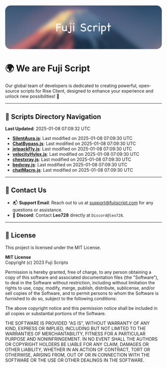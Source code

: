 ![Banner](.github/b.webp)

# 🌍 **We are Fuji Script**

Our global team of developers is dedicated to creating powerful, open-source scripts for Rise Client, designed to enhance your experience and unlock new possibilities! 🌟

---
<!-- SCRIPTS_NAVIGATION_START -->
## 📂 **Scripts Directory Navigation**

**Last Updated**: 2025-01-08 07:09:32 UTC

- **[SilentAura.js](scripts/SilentAura.js)**: Last modified on 2025-01-08 07:09:30 UTC
- **[ChatBypass.js](scripts/ChatBypass.js)**: Last modified on 2025-01-08 07:09:30 UTC
- **[jetpackFly.js](scripts/jetpackFly.js)**: Last modified on 2025-01-08 07:09:30 UTC
- **[velocityHylex.js](scripts/velocityHylex.js)**: Last modified on 2025-01-08 07:09:30 UTC
- **[chestxray.js](scripts/chestxray.js)**: Last modified on 2025-01-08 07:09:30 UTC
- **[bedxray.js](scripts/bedxray.js)**: Last modified on 2025-01-08 07:09:30 UTC
- **[chatMacro.js](scripts/chatMacro.js)**: Last modified on 2025-01-08 07:09:30 UTC

<!-- SCRIPTS_NAVIGATION_END -->

---

## 💬 **Contact Us**  
- 📬 **Support Email**: Reach out to us at [support@fujiscript.com](mailto:support@fujiscript.com) for any questions or assistance.  
- 💬 **Discord**: Contact **Leo728** directly at `Discord@leo728`.

---

## 📜 **License**

This project is licensed under the MIT License.  

**MIT License**  
Copyright (c) 2023 Fuji Scripts  

Permission is hereby granted, free of charge, to any person obtaining a copy of this software and associated documentation files (the "Software"), to deal in the Software without restriction, including without limitation the rights to use, copy, modify, merge, publish, distribute, sublicense, and/or sell copies of the Software, and to permit persons to whom the Software is furnished to do so, subject to the following conditions:  

The above copyright notice and this permission notice shall be included in all copies or substantial portions of the Software.  

THE SOFTWARE IS PROVIDED "AS IS", WITHOUT WARRANTY OF ANY KIND, EXPRESS OR IMPLIED, INCLUDING BUT NOT LIMITED TO THE WARRANTIES OF MERCHANTABILITY, FITNESS FOR A PARTICULAR PURPOSE AND NONINFRINGEMENT. IN NO EVENT SHALL THE AUTHORS OR COPYRIGHT HOLDERS BE LIABLE FOR ANY CLAIM, DAMAGES OR OTHER LIABILITY, WHETHER IN AN ACTION OF CONTRACT, TORT OR OTHERWISE, ARISING FROM, OUT OF OR IN CONNECTION WITH THE SOFTWARE OR THE USE OR OTHER DEALINGS IN THE SOFTWARE.  

